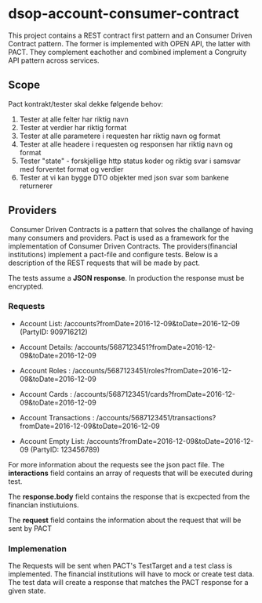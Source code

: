 # dsop-account-consumer-contract

This project contains a REST contract first pattern and an Consumer Driven Contract pattern. 
The former is implemented with OPEN API, the latter with PACT.
They complement eachother and combined implement a Congruity API pattern across services.

## Scope
Pact kontrakt/tester skal dekke følgende behov:
1. Tester at alle felter har riktig navn
2. Tester at verdier har riktig format
3. Tester at alle parametere i requesten har riktig navn og format
4. Tester at alle headere i requesten og responsen har riktig navn og format
5. Tester "state" - forskjellige http status koder og riktig svar i samsvar med forventet format og verdier
6. Tester at vi kan bygge DTO objekter med json svar som bankene returnerer

## Providers
 Consumer Driven Contracts is a pattern that solves the challange of having many consumers and providers.
Pact is used as a framework for the implementation of Consumer Driven Contracts.
The providers(financial institutions) implement a pact-file and configure tests. 
Below is a description of the REST requests that will be made by pact.
 
The tests assume a **JSON response**. In production the response must be encrypted.

### Requests
* Account List: /accounts?fromDate=2016-12-09&toDate=2016-12-09 (PartyID: 909716212)

* Account Details: /accounts/5687123451?fromDate=2016-12-09&toDate=2016-12-09

* Account Roles : /accounts/5687123451/roles?fromDate=2016-12-09&toDate=2016-12-09

* Account Cards : /accounts/5687123451/cards?fromDate=2016-12-09&toDate=2016-12-09

* Account Transactions : /accounts/5687123451/transactions?fromDate=2016-12-09&toDate=2016-12-09

* Account Empty List: /accounts?fromDate=2016-12-09&toDate=2016-12-09 (PartyID: 123456789)

For more information about the requests see the json pact file. The **interactions** field 
contains an array of requests that will be executed during test. 

The **response.body** field contains the response that is excpected from the financian instiutuions.

The **request** field contains the information about the request that will be sent by PACT

### Implemenation
The Requests will be sent when PACT's TestTarget and a test class is implemented.
The financial institutions will have to mock or create test data. The test data will 
create a response that matches the PACT response for a given state. 

 